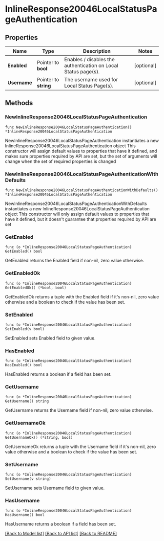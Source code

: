 # InlineResponse20046LocalStatusPageAuthentication

## Properties

Name | Type | Description | Notes
------------ | ------------- | ------------- | -------------
**Enabled** | Pointer to **bool** | Enables / disables the authentication on Local Status page(s). | [optional] 
**Username** | Pointer to **string** | The username used for Local Status Page(s). | [optional] 

## Methods

### NewInlineResponse20046LocalStatusPageAuthentication

`func NewInlineResponse20046LocalStatusPageAuthentication() *InlineResponse20046LocalStatusPageAuthentication`

NewInlineResponse20046LocalStatusPageAuthentication instantiates a new InlineResponse20046LocalStatusPageAuthentication object
This constructor will assign default values to properties that have it defined,
and makes sure properties required by API are set, but the set of arguments
will change when the set of required properties is changed

### NewInlineResponse20046LocalStatusPageAuthenticationWithDefaults

`func NewInlineResponse20046LocalStatusPageAuthenticationWithDefaults() *InlineResponse20046LocalStatusPageAuthentication`

NewInlineResponse20046LocalStatusPageAuthenticationWithDefaults instantiates a new InlineResponse20046LocalStatusPageAuthentication object
This constructor will only assign default values to properties that have it defined,
but it doesn't guarantee that properties required by API are set

### GetEnabled

`func (o *InlineResponse20046LocalStatusPageAuthentication) GetEnabled() bool`

GetEnabled returns the Enabled field if non-nil, zero value otherwise.

### GetEnabledOk

`func (o *InlineResponse20046LocalStatusPageAuthentication) GetEnabledOk() (*bool, bool)`

GetEnabledOk returns a tuple with the Enabled field if it's non-nil, zero value otherwise
and a boolean to check if the value has been set.

### SetEnabled

`func (o *InlineResponse20046LocalStatusPageAuthentication) SetEnabled(v bool)`

SetEnabled sets Enabled field to given value.

### HasEnabled

`func (o *InlineResponse20046LocalStatusPageAuthentication) HasEnabled() bool`

HasEnabled returns a boolean if a field has been set.

### GetUsername

`func (o *InlineResponse20046LocalStatusPageAuthentication) GetUsername() string`

GetUsername returns the Username field if non-nil, zero value otherwise.

### GetUsernameOk

`func (o *InlineResponse20046LocalStatusPageAuthentication) GetUsernameOk() (*string, bool)`

GetUsernameOk returns a tuple with the Username field if it's non-nil, zero value otherwise
and a boolean to check if the value has been set.

### SetUsername

`func (o *InlineResponse20046LocalStatusPageAuthentication) SetUsername(v string)`

SetUsername sets Username field to given value.

### HasUsername

`func (o *InlineResponse20046LocalStatusPageAuthentication) HasUsername() bool`

HasUsername returns a boolean if a field has been set.


[[Back to Model list]](../README.md#documentation-for-models) [[Back to API list]](../README.md#documentation-for-api-endpoints) [[Back to README]](../README.md)



